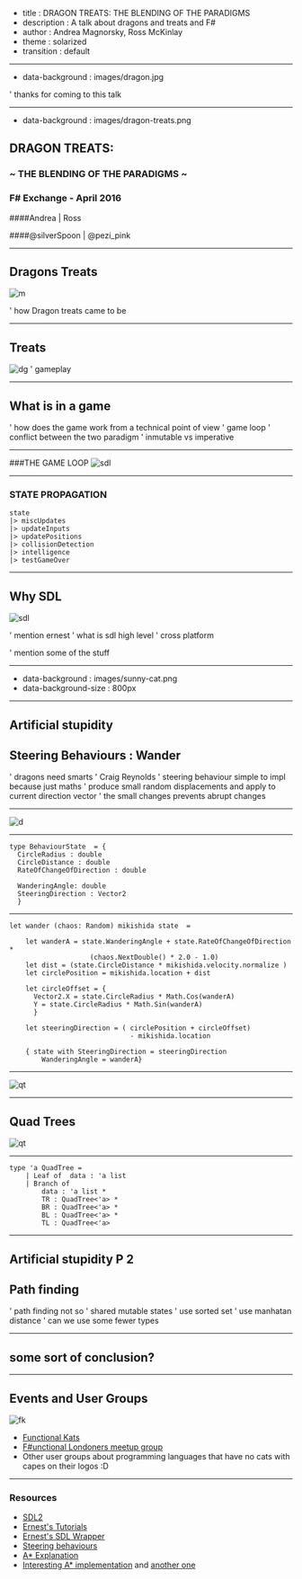 - title : DRAGON TREATS: THE BLENDING OF THE PARADIGMS 
- description : A talk about dragons and treats and F#
- author : Andrea Magnorsky, Ross McKinlay
- theme : solarized
- transition : default

***
- data-background : images/dragon.jpg


' thanks for coming to this talk

***
- data-background : images/dragon-treats.png

## DRAGON TREATS: 
### ~ THE BLENDING OF THE PARADIGMS ~ 

### F# Exchange - April 2016

####Andrea           |            Ross

####@silverSpoon     |      @pezi_pink

***
## Dragons Treats

![m](https://dragonicecreamtreats.files.wordpress.com/2014/08/dragon-master-e1407382525282.jpg)

' how Dragon treats came to be


***

## Treats
![dg](images/dragon-treats.png)
' gameplay 

***
## What is in a game


' how does the game work from a technical point of view
' game loop
' conflict between the two paradigm
' inmutable vs imperative

---

###THE GAME LOOP
![sdl](images/gloop.png)

---
### STATE PROPAGATION
	state
	|> miscUpdates 
	|> updateInputs
	|> updatePositions
	|> collisionDetection
	|> intelligence
	|> testGameOver


***

## Why SDL

![sdl](images/Sdl-logo.png)

' mention ernest
' what is sdl high level
' cross platform

' mention some of the stuff 

***
- data-background : images/sunny-cat.png
- data-background-size : 800px

***
## Artificial stupidity 

## Steering Behaviours : Wander

' dragons need smarts
' Craig Reynolds
' steering behaviour simple to impl because just maths
' produce small random displacements and apply to current direction vector 
' the small changes prevents abrupt changes


---

![d](images/wander_displacement_add_circle_center.png)

---

	type BehaviourState  = {
	  CircleRadius : double
	  CircleDistance : double
	  RateOfChangeOfDirection : double

	  WanderingAngle: double
	  SteeringDirection : Vector2
	  }


---

	let wander (chaos: Random) mikishida state  =     

	    let wanderA = state.WanderingAngle + state.RateOfChangeOfDirection * 
	    				(chaos.NextDouble() * 2.0 - 1.0)     
	    let dist = (state.CircleDistance * mikishida.velocity.normalize )
	    let circlePosition = mikishida.location + dist
	    
	    let circleOffset = { 
	      Vector2.X = state.CircleRadius * Math.Cos(wanderA)
	      Y = state.CircleRadius * Math.Sin(wanderA) 
	      }

	    let steeringDirection = ( circlePosition + circleOffset) 
	                              - mikishida.location
	            
	    { state with SteeringDirection = steeringDirection
	        WanderingAngle = wanderA}


***

![qt](images/secretsquirrel.bmp)

***

## Quad Trees

![qt](images/quadtree.png)

---
	type 'a QuadTree = 
	    | Leaf of  data : 'a list
	    | Branch of
	        data : 'a list *
	        TR : QuadTree<'a> *
	        BR : QuadTree<'a> *
	        BL : QuadTree<'a> *
	        TL : QuadTree<'a> 

***
## Artificial stupidity P 2

## Path finding 


' path finding not so 
' shared mutable states
' use sorted set 
' use manhatan distance
' can we use some fewer types 



***

## some sort of conclusion?

***

## Events and User Groups

![fk](images/fk.jpeg)

* [Functional Kats](http://www.meetup.com/nyc-fsharp/)
* [F#unctional Londoners meetup group](http://www.meetup.com/FSharpLondon/)
* Other user groups about programming languages that have no cats with capes on their logos :D

***

### Resources

* [SDL2](https://www.libsdl.org/)
* [Ernest's Tutorials](https://www.youtube.com/playlist?list=PLsmt5lp-6Xodxsh4tu-l0xD3KdYonIwz2)
* [Ernest's SDL Wrapper](https://github.com/hakelimopu/tjofgd-project2/tree/master/Project2/SDL2FS)
* [Steering behaviours](http://gamedevelopment.tutsplus.com/tutorials/understanding-steering-behaviors-wander--gamedev-1624)
* [A* Explanation](http://www.redblobgames.com/pathfinding/a-star/introduction.html)
* [Interesting A* implementation](https://github.com/juhgiyo/EpPathFinding.cs) and [another one](https://github.com/jdoig/A-Star-Pathfinding-in-F-Sharp)


<script>
  (function(i,s,o,g,r,a,m){i['GoogleAnalyticsObject']=r;i[r]=i[r]||function(){
  (i[r].q=i[r].q||[]).push(arguments)},i[r].l=1*new Date();a=s.createElement(o),
  m=s.getElementsByTagName(o)[0];a.async=1;a.src=g;m.parentNode.insertBefore(a,m)
  })(window,document,'script','//www.google-analytics.com/analytics.js','ga');

  ga('create', 'UA-46761189-1', 'auto');
  ga('send', 'pageview');

</script>
